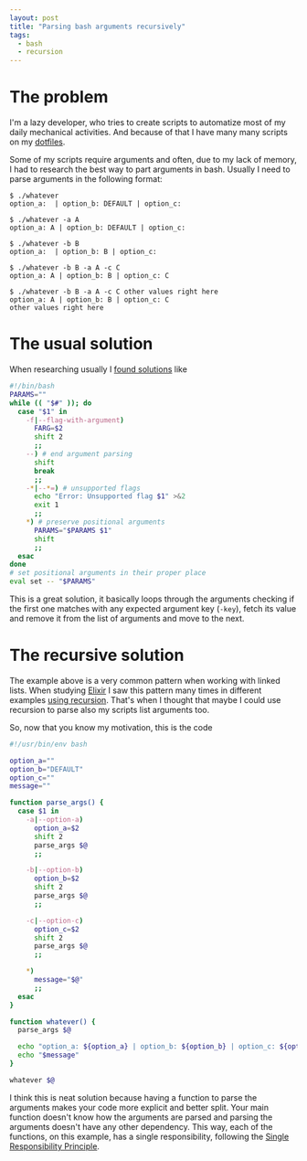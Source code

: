 ```yaml
---
layout: post
title: "Parsing bash arguments recursively"
tags:
  - bash
  - recursion
---
```


# The problem

I'm a lazy developer, who tries to create scripts to automatize most of my daily
mechanical activities. And because of that I have many many scripts on my
[dotfiles](https://github.com/kassio/dotfiles).

Some of my scripts require arguments and often, due to my lack of memory, I had
to research the best way to part arguments in bash. Usually I need to parse
arguments in the following format:

```console
$ ./whatever
option_a:  | option_b: DEFAULT | option_c:

$ ./whatever -a A
option_a: A | option_b: DEFAULT | option_c:

$ ./whatever -b B
option_a:  | option_b: B | option_c:

$ ./whatever -b B -a A -c C
option_a: A | option_b: B | option_c: C

$ ./whatever -b B -a A -c C other values right here
option_a: A | option_b: B | option_c: C
other values right here
```

# The usual solution

When researching usually I [found
solutions](https://medium.com/@Drew_Stokes/bash-argument-parsing-54f3b81a6a8f)
like

```bash
#!/bin/bash
PARAMS=""
while (( "$#" )); do
  case "$1" in
    -f|--flag-with-argument)
      FARG=$2
      shift 2
      ;;
    --) # end argument parsing
      shift
      break
      ;;
    -*|--*=) # unsupported flags
      echo "Error: Unsupported flag $1" >&2
      exit 1
      ;;
    *) # preserve positional arguments
      PARAMS="$PARAMS $1"
      shift
      ;;
  esac
done
# set positional arguments in their proper place
eval set -- "$PARAMS"
```

This is a great solution, it basically loops through the arguments checking if
the first one matches with any expected argument key (`-key`), fetch its value
and remove it from the list of arguments and move to the next.

# The recursive solution

The example above is a very common pattern when working with linked lists. When
studying [Elixir](https://elixir-lang.org) I saw this pattern many times in
different examples [using
recursion](https://elixir-lang.org/getting-started/recursion.html#reduce-and-map-algorithms).
That's when I thought that maybe I could use recursion to parse also my scripts
list arguments too.

So, now that you know my motivation, this is the code

```bash
#!/usr/bin/env bash

option_a=""
option_b="DEFAULT"
option_c=""
message=""

function parse_args() {
  case $1 in
    -a|--option-a)
      option_a=$2
      shift 2
      parse_args $@
      ;;

    -b|--option-b)
      option_b=$2
      shift 2
      parse_args $@
      ;;

    -c|--option-c)
      option_c=$2
      shift 2
      parse_args $@
      ;;

    *)
      message="$@"
      ;;
  esac
}

function whatever() {
  parse_args $@

  echo "option_a: ${option_a} | option_b: ${option_b} | option_c: ${option_c}"
  echo "$message"
}

whatever $@
```

I think this is neat solution because having a function to parse the arguments
makes your code more explicit and better split. Your main function doesn't know
how the arguments are parsed and parsing the arguments doesn't have any other
dependency. This way, each of the functions, on this example, has a single
responsibility, following the [Single Responsibility
Principle](https://en.wikipedia.org/wiki/Single_responsibility_principle).

